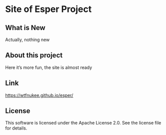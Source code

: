 # Site of Esper Project
## What is New
Actually, nothing new
## About this project
Here it’s more fun, the site is almost ready
## Link
https://wtfnukee.github.io/esper/
## License
This software is licensed under the Apache License 2.0. See the license file for details.
